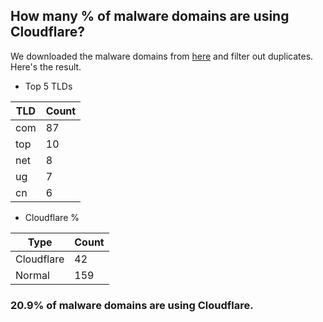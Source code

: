 ## How many % of malware domains are using Cloudflare?


We downloaded the malware domains from [here](https://urlhaus.abuse.ch) and filter out duplicates.
Here's the result.


[//]: # (start replacement)


- Top 5 TLDs

| TLD | Count |
| --- | --- |
| com | 87 |
| top | 10 |
| net | 8 |
| ug | 7 |
| cn | 6 |


- Cloudflare %

| Type | Count |
| --- | --- |
| Cloudflare | 42 |
| Normal | 159 |


### 20.9% of malware domains are using Cloudflare.